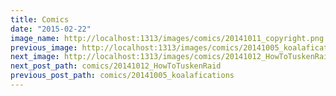 ```yaml
---
title: Comics
date: "2015-02-22"
image_name: http://localhost:1313/images/comics/20141011_copyright.png
previous_image: http://localhost:1313/images/comics/20141005_koalafications.png
next_image: http://localhost:1313/images/comics/20141012_HowToTuskenRaid.png
next_post_path: comics/20141012_HowToTuskenRaid
previous_post_path: comics/20141005_koalafications
---
```

